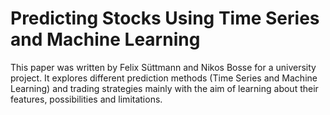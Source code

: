 # Predicting Stocks Using Time Series and Machine Learning

This paper was written by Felix Süttmann and Nikos Bosse for a university project. 
It explores different prediction methods (Time Series and Machine Learning) and trading strategies mainly with the aim of learning about
their features, possibilities and limitations.
